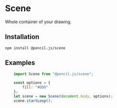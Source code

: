 # Scene

Whole container of your drawing.


## Installation

    npm install @pencil.js/scene


## Examples

```js
    import Scene from "@pencil.js/scene";
    
    const options = {
        fill: "#DDD"
    };
    let scene = new Scene(document.body, options);
    scene.startLoop();
```